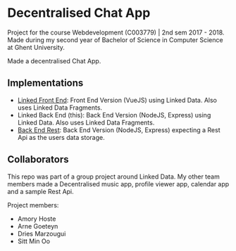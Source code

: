 # Decentralised Chat App
Project for the course Webdevelopment (C003779) | 2nd sem 2017 - 2018. Made during my second year of Bachelor of Science in Computer Science at Ghent University.

Made a decentralised Chat App.

## Implementations
- [Linked Front End](https://github.com/amohoste/Decentralised-Chat-App-Linked-FrontEnd): Front End Version (VueJS) using Linked Data. Also uses Linked Data Fragments.
- Linked Back End (this): Back End Version (NodeJS, Express) using Linked Data. Also uses Linked Data Fragments.
- [Back End Rest](https://github.com/amohoste/Decentralised-Chat-App-Rest-BackEnd): Back End Version (NodeJS, Express) expecting a Rest Api as the users data storage.

## Collaborators
This repo was part of a group project around Linked Data. My other team members made a Decentralised music app, profile viewer app, calendar app and a sample Rest Api.

Project members:
- Amory Hoste
- Arne Goeteyn
- Dries Marzougui
- Sitt Min Oo
